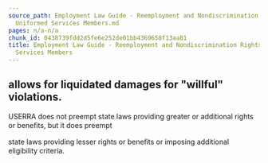 ```yaml
---
source_path: Employment Law Guide - Reemployment and Nondiscrimination Rights for
  Uniformed Services Members.md
pages: n/a-n/a
chunk_id: 0438739fdd2d5fe6e252de01bb4369658f13aa81
title: Employment Law Guide - Reemployment and Nondiscrimination Rights for Uniformed
  Services Members
---
```

## allows for liquidated damages for "willful" violations.

USERRA does not preempt state laws providing greater or additional rights or beneﬁts, but it does preempt

state laws providing lesser rights or beneﬁts or imposing additional eligibility criteria.
